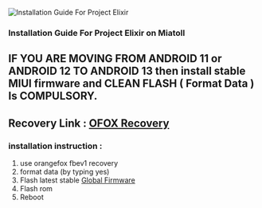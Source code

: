 ![Installation Guide For Project Elixir](https://i.imgur.com/3UmK6nS.png "Installation")

### Installation Guide For Project Elixir on Miatoll

## IF YOU ARE MOVING FROM ANDROID 11 or ANDROID 12 TO ANDROID 13 then install stable MIUI firmware and CLEAN FLASH ( Format Data ) Is COMPULSORY.

## Recovery Link : [OFOX Recovery](https://orangefox.download/device/miatoll)

### installation instruction : 
1. use orangefox fbev1 recovery
2. format data (by typing yes)
3. Flash latest stable [Global Firmware](https://xiaomifirmwareupdater.com/firmware/)
4. Flash rom 
5. Reboot
